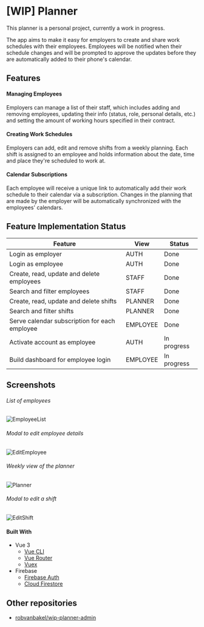 # [WIP] Planner

This planner is a personal project, currently a work in progress.

The app aims to make it easy for employers to create and share work schedules with their employees. Employees will be notified when their schedule changes and will be prompted to approve the updates before they are automatically added to their phone's calendar.

## Features

#### Managing Employees

Employers can manage a list of their staff, which includes adding and removing employees, updating their info (status, role, personal details, etc.) and setting the amount of working hours specified in their contract.

#### Creating Work Schedules

Employers can add, edit and remove shifts from a weekly planning. Each shift is assigned to an employee and holds information about the date, time and place they're scheduled to work at.

#### Calendar Subscriptions

Each employee will receive a unique link to automatically add their work schedule to their calendar via a subscription. Changes in the planning that are made by the employer will be automatically synchronized with the employees' calendars.

## Feature Implementation Status

| Feature                                       | View     | Status      |
| --------------------------------------------- | -------- | ----------- |
| Login as employer                             | AUTH     | Done        |
| Login as employee                             | AUTH     | Done        |
| Create, read, update and delete employees     | STAFF    | Done        |
| Search and filter employees                   | STAFF    | Done        |
| Create, read, update and delete shifts        | PLANNER  | Done        |
| Search and filter shifts                      | PLANNER  | Done        |
| Serve calendar subscription for each employee | EMPLOYEE | Done        |
| Activate account as employee                  | AUTH     | In progress |
| Build dashboard for employee login            | EMPLOYEE | In progress |

## Screenshots

###### List of employees

![EmployeeList](https://i.imgur.com/CF7wd8H.jpeg)

###### Modal to edit employee details

![EditEmployee](https://i.imgur.com/66qFPCK.jpeg)

###### Weekly view of the planner

![Planner](https://i.imgur.com/xmKoobt.jpeg)

###### Modal to edit a shift

![EditShift](https://i.imgur.com/O8YSxef.jpeg)

#### Built With

- Vue 3
  - [Vue CLI](https://cli.vuejs.org)
  - [Vue Router](https://next.router.vuejs.org)
  - [Vuex](https://next.vuex.vuejs.org)
- Firebase
  - [Firebase Auth](https://firebase.google.com/docs/auth)
  - [Cloud Firestore](https://firebase.google.com/docs/firestore)

## Other repositories

- [robvanbakel/wip-planner-admin](https://github.com/robvanbakel/wip-planner-admin)
